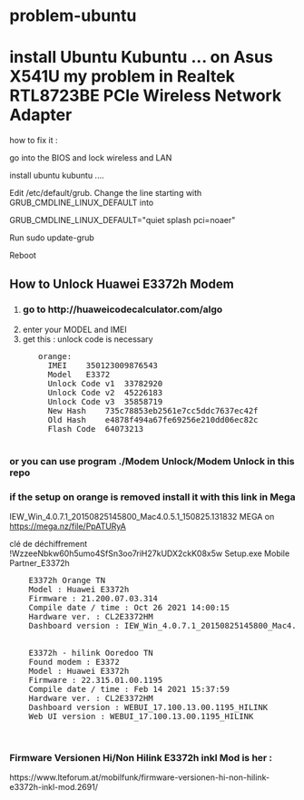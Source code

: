 # problem-ubuntu


# install Ubuntu Kubuntu ... on Asus X541U my problem in Realtek RTL8723BE PCIe Wireless Network Adapter

how to fix it :<br>

go into the BIOS and lock wireless and LAN <br>

install ubuntu kubuntu ....<br>

Edit /etc/default/grub. Change the line starting with GRUB_CMDLINE_LINUX_DEFAULT into <br>

GRUB_CMDLINE_LINUX_DEFAULT="quiet splash pci=noaer"<br>

Run sudo update-grub<br>

Reboot<br>


<h2><b>How to Unlock Huawei E3372h Modem </b></h2>
  
  1) <h3> go to http://huaweicodecalculator.com/algo </h3>
  2) enter your MODEL and IMEI 
  3) get this : unlock code is necessary
  <pre>
      orange:
        IMEI 	350123009876543
        Model 	E3372
        Unlock Code v1 	33782920
        Unlock Code v2 	45226183
        Unlock Code v3 	35858719
        New Hash 	735c78853eb2561e7cc5ddc7637ec42f
        Old Hash 	e4878f494a67fe69256e210dd06ec82c
        Flash Code 	64073213
  </pre>
  <h3> or you can use program ./Modem Unlock/Modem Unlock in this repo</h3>
  
  <h3>if the setup on orange is removed install it with this link in Mega  </h3>
  
  IEW_Win_4.0.7.1_20150825145800_Mac4.0.5.1_150825.131832
  MEGA on https://mega.nz/file/PpATURyA

clé de déchiffrement
 !WzzeeNbkw60h5umo4SfSn3oo7riH27kUDX2ckK08x5w
 Setup.exe Mobile Partner_E3372h
 
 <pre>
    E3372h Orange TN
    Model : Huawei E3372h
    Firmware : 21.200.07.03.314
    Compile date / time : Oct 26 2021 14:00:15
    Hardware ver. : CL2E3372HM
    Dashboard version : IEW_Win_4.0.7.1_20150825145800_Mac4.0.5.1_150825.131832


    E3372h - hilink Ooredoo TN
    Found modem : E3372
    Model : Huawei E3372h
    Firmware : 22.315.01.00.1195
    Compile date / time : Feb 14 2021 15:37:59
    Hardware ver. : CL2E3372HM
    Dashboard version : WEBUI_17.100.13.00.1195_HILINK
    Web UI version : WEBUI_17.100.13.00.1195_HILINK
    
    </pre>
  
  <h3> Firmware Versionen Hi/Non Hilink E3372h inkl Mod is her : </h3>
  https://www.lteforum.at/mobilfunk/firmware-versionen-hi-non-hilink-e3372h-inkl-mod.2691/
  
  
  
  

